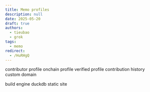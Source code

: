 ```yaml
---
title: Memo profiles
description: null
date: 2025-05-20
draft: true
authors:
  - tieubao
  - grok
tags:
  - memo
redirect:
  - /HuRHgQ
---
```


contributor profile
onchain profile
verified profile
contribution history
custom domain

build engine
duckdb
static site
